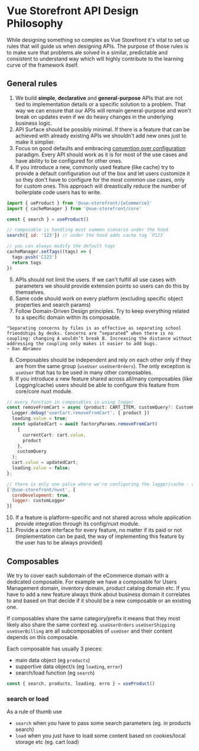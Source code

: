 # Vue Storefront API Design Philosophy

While designing something so complex as Vue Storefront it's vital to set up rules that will guide us when designing APIs. The purpose of those rules is to make sure that problems ale solved in a similar, predictable and consistent to understand way which will highly contribute to the learning curve of the framework itself.


## General rules


1. We build **simple**, **declarative** and **general-purpose** APIs that are not tied to implementation details or a specific solution to a problem. That way we can ensure that our APIs will remain  general-purpose and won't break on updates even if we do heavy changes in the underlying business logic.
2. API Surface should be possibly minimal. If there is a feature that can be achieved with already existing APIs we shouldn't add new ones just to make it simplier.
3. Focus on good defaults and embracing [convention over configuration](https://en.wikipedia.org/wiki/Convention_over_configuration) paradigm. Every API should work as it is for most of the use cases and have ability to be configured for other ones.
4. If you introduce a new, commonly used feature (like cache) try to provide a default configuration out of the box and let users customize it so they don't have to configure for the most common use cases, only for custom ones. This approach will dreastically reduce the number of boilerplate code users has to write.
```js
import { ueProduct } from '@vue-storefront/{eCommerce}'
import { cacheManager } from '@vue-storefront/core'

const { search } = useProduct()

// composable is handling most common scenario under the hood
search({ id: '123'}) // under the hood adds cache tag `P123`

// you can always modify the default tags
cacheManager.setTags((tags) => {
  tags.push('C123')
  return tags
})
```
5. APIs should not limit the users. If we can't fulfill all use cases with parameters we should provide extension points so users can do this by themselves.
6. Same code should work on every platform (excluding specific object properties and search params)
7. Follow Domain-Driven Design principles. Try to keep everything related to a specific domain within its composable.
```
"Separating concerns by files is as effective as separating school friendships by desks. Concerns are “separated” when there is no coupling: changing A wouldn’t break B. Increasing the distance without addressing the coupling only makes it easier to add bugs.
~ Dan Abramov
```
8. Composables should be independent and rely on each other only if they are from the same group (`useUser` `useUserOrders`). The only exception is `useUser` that has to be used in many other composables.
9. If you introduce a new feature shared across all/many composables (like Logging/cache) users should be able to configure this feature from core/core nuxt module.
```ts
// every function in composables is using logger
const removeFromCart = async (product: CART_ITEM, customQuery?: CustomQuery) => {
  Logger.debug('userCart.removeFromCart', { product })
  loading.value = true;
  const updatedCart = await factoryParams.removeFromCart(
    {
      currentCart: cart.value,
      product
    },
    customQuery
  );
  cart.value = updatedCart;
  loading.value = false;
};
```
```js
// there is only one palce where we're configuring the logger/cache - core
['@vue-storefront/nuxt', {
  coreDevelopment: true,
  logger: customLogger
}]
```
10. If a feature is platform-specific and not shared across whole application provide integration through its config/nuxt module.
11. Provide a core interface for every feature, no matter if its paid or not (implementation can be paid, the way of implementing this feature by the user has to be always provided)

## Composables

We try to cover each subdomain of the eCommerce domain with a dedicated composable. For example we have a composable for Users Management domain, inventory domain, product catalog domain etc. If you have to add a new feature always think about business domain it correlates to and based on that decide if it should be a new composable or an existing one.

If composables share the same category/prefix it means that they most likely also share the same context eg. `useUserOrders` `useUserShipping` `useUserBilling` are all subcomposables of `useUser` and their content depends on this composable.

Each composable has usually 3 pieces:
- main data object (eg `products`)
- supportive data object/s (eg `loading`, `error`)
- search/load function (eg `search`)

```js
const { search, products, loading, erro } = useProduct()
```

### search or load
As a rule of thumb use
- `search` when you have to pass some search parameters (eg. in products search)
- `load` when you just have to load some content based on cookies/local storage etc (eg. cart load)